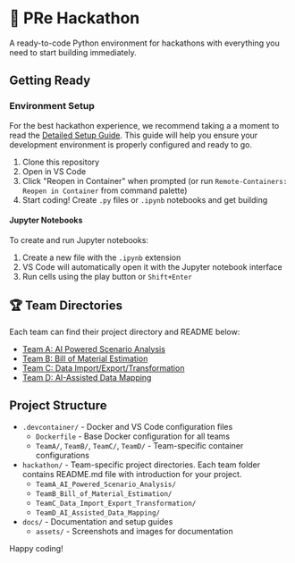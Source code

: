 # 🚀 PRe Hackathon
A ready-to-code Python environment for hackathons with everything you need to start building immediately.

## Getting Ready

### Environment Setup

For the best hackathon experience, we recommend taking a a moment to read the [Detailed Setup Guide](docs/detailed-setup.md). This guide will help you ensure your development environment is properly configured and ready to go.

1. Clone this repository
2. Open in VS Code
3. Click "Reopen in Container" when prompted (or run `Remote-Containers: Reopen in Container` from command palette)
4. Start coding! Create `.py` files or `.ipynb` notebooks and get building


#### Jupyter Notebooks

To create and run Jupyter notebooks:

1. Create a new file with the `.ipynb` extension
2. VS Code will automatically open it with the Jupyter notebook interface
3. Run cells using the play button or `Shift+Enter`


## 🏆 Team Directories

Each team can find their project directory and README below:

- [Team A: AI Powered Scenario Analysis](hackathon/TeamA_AI_Powered_Scenario_Analysis/README.md)
- [Team B: Bill of Material Estimation](hackathon/TeamB_Bill_of_Material_Estimation/README.md)
- [Team C: Data Import/Export/Transformation](hackathon/TeamC_Data_Import_Export_Transformation/README.md)
- [Team D: AI-Assisted Data Mapping](hackathon/TeamD_AI_Assisted_Data_Mapping/README.md)


## Project Structure

- `.devcontainer/` - Docker and VS Code configuration files
  - `Dockerfile` - Base Docker configuration for all teams
  - `TeamA/`, `TeamB/`, `TeamC/`, `TeamD/` - Team-specific container configurations
- `hackathon/` - Team-specific project directories. Each team folder contains README.md file with introduction for your project.
  - `TeamA_AI_Powered_Scenario_Analysis/`
  - `TeamB_Bill_of_Material_Estimation/`
  - `TeamC_Data_Import_Export_Transformation/`
  - `TeamD_AI_Assisted_Data_Mapping/`
- `docs/` - Documentation and setup guides
  - `assets/` - Screenshots and images for documentation

  
Happy coding!